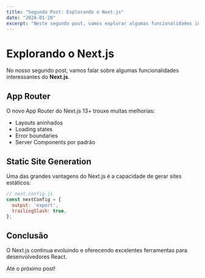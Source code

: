 ```yaml
---
title: "Segundo Post: Explorando o Next.js"
date: "2024-01-20"
excerpt: "Neste segundo post, vamos explorar algumas funcionalidades interessantes do Next.js e como utilizá-las."
---
```


# Explorando o Next.js

No nosso segundo post, vamos falar sobre algumas funcionalidades interessantes do **Next.js**.

## App Router

O novo App Router do Next.js 13+ trouxe muitas melhorias:

- Layouts aninhados
- Loading states
- Error boundaries
- Server Components por padrão

## Static Site Generation

Uma das grandes vantagens do Next.js é a capacidade de gerar sites estáticos:

```javascript
// next.config.js
const nextConfig = {
  output: 'export',
  trailingSlash: true,
};
```

## Conclusão

O Next.js continua evoluindo e oferecendo excelentes ferramentas para desenvolvedores React.

Até o próximo post!
